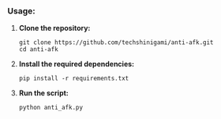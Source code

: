 ### Usage:

1. **Clone the repository:**
   ```
   git clone https://github.com/techshinigami/anti-afk.git
   cd anti-afk

3. **Install the required dependencies:**
   ```
   pip install -r requirements.txt

5. **Run the script:**
   ```
   python anti_afk.py
